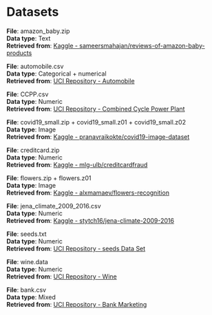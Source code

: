 # Datasets

__File__:  amazon_baby.zip <br/>
__Data type__: Text <br/>
__Retrieved from__: [Kaggle - sameersmahajan/reviews-of-amazon-baby-products](https://www.kaggle.com/sameersmahajan/reviews-of-amazon-baby-products)

__File__:  automobile.csv <br/>
__Data type__: Categorical + numerical <br/>
__Retrieved from__: [UCI Repository - Automobile](https://archive.ics.uci.edu/ml/datasets/Automobile)

__File__:  CCPP.csv <br/>
__Data type__: Numeric <br/>
__Retrieved from__: [UCI Repository - Combined Cycle Power Plant](https://archive.ics.uci.edu/ml/datasets/Combined+Cycle+Power+Plant)

__File__:  covid19_small.zip + covid19_small.z01 + covid19_small.z02 <br/>
__Data type__: Image <br/>
__Retrieved from__: [Kaggle - pranavraikokte/covid19-image-dataset](https://www.kaggle.com/pranavraikokte/covid19-image-dataset)

__File__:  creditcard.zip <br/>
__Data type__: Numeric <br/>
__Retrieved from__: [Kaggle - mlg-ulb/creditcardfraud](https://www.kaggle.com/mlg-ulb/creditcardfraud)

__File__:  flowers.zip + flowers.z01 <br/>
__Data type__: Image <br/>
__Retrieved from__: [Kaggle - alxmamaev/flowers-recognition](https://www.kaggle.com/alxmamaev/flowers-recognition)

__File__: jena_climate_2009_2016.csv <br/>
__Data type__: Numeric <br/>
__Retrieved from__: [Kaggle - stytch16/jena-climate-2009-2016](https://www.kaggle.com/stytch16/jena-climate-2009-2016)

__File__: seeds.txt <br/>
__Data type__: Numeric <br/>
__Retrieved from__: [UCI Repository - seeds Data Set](https://archive.ics.uci.edu/ml/datasets/seeds)

__File__: wine.data <br/>
__Data type__: Numeric <br/>
__Retrieved from__: [UCI Repository - Wine](https://archive.ics.uci.edu/dataset/109/wine)

__File__: bank.csv <br/>
__Data type__: Mixed <br/>
__Retrieved from__: [UCI Repository - Bank Marketing](https://archive.ics.uci.edu/dataset/222/bank+marketing)


